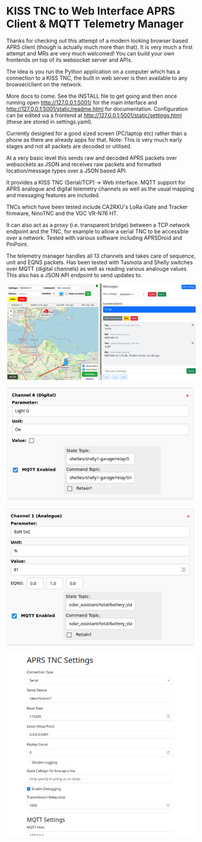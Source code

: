 # KISS TNC to Web Interface APRS Client & MQTT Telemetry Manager

Thanks for checking out this attempt of a modern looking browser based APRS client (though is actually much more than that). It is very much a first attempt and MRs are very much welcomed! You can build your own frontends on top of its websocket server and APIs.

The idea is you run the Python application on a computer which has a connection to a KISS TNC, the built in web server is then available to any browser/client on the network.

More docs to come. See the INSTALL file to get going and then once running open http://127.0.0.1:5001/ for the main interface and http://127.0.0.1:5001/static/readme.html for documentation. Configuration can be edited via a frontend at http://127.0.0.1:5001/static/settings.html (these are stored in settings.yaml).

Currently designed for a good sized screen (PC/laptop etc) rather than a phone as there are already apps for that. Note: This is very much early stages and not all packets are decoded or utilised.

At a very basic level this sends raw and decoded APRS packets over websockets as JSON and receives raw packets and formatted location/message types over a JSON based API.

It provides a KISS TNC (Serial/TCP) -> Web interface. MQTT support for APRS analogue and digital telemetry channels as well as the usual mapping and messaging features are included.

TNCs which have been tested include CA2RXU's LoRa iGate and Tracker firmware, NinoTNC and the VGC VR-N76 HT.

It can also act as a proxy (i.e. transparent bridge) between a TCP network endpoint and the TNC, for example to allow a serial TNC to be accessible over a network. Tested with various software including APRSDroid and PinPoint.

The telemetry manager handles all 13 channels and takes care of sequence, unit and EQNS packets. Has been tested with Tasmota and Shelly switches over MQTT (digital channels) as well as reading various analouge values. This also has a JSON API endpoint to send updates to.

![map](images/map-messages.png)


![digi](images/digital-telemetry.png)

![analogue](images/analogue-telemetry.png)

![settings](images/settings.png)
